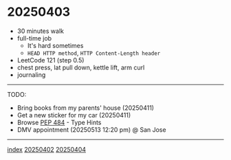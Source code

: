 <head><meta name="viewport" content="width=device-width, initial-scale=1.0, user-scalable=yes" /><meta charset="UTF-8"></head>

# 20250403

- 30 minutes walk
- full-time job
	- It's hard sometimes
	- `HEAD HTTP method`, `HTTP Content-Length header`
- LeetCode 121 (step 0.5)
- chest press, lat pull down, kettle lift, arm curl
- journaling

---

TODO:

- Bring books from my parents' house (20250411)
- Get a new sticker for my car (20250411)
- Browse [PEP 484](https://peps.python.org/pep-0484/) - Type Hints
- DMV appointment (20250513 12:20 pm) @ San Jose

---

[index](../../index.html)
[20250402](20250402.html)
[20250404](20250404.html)
